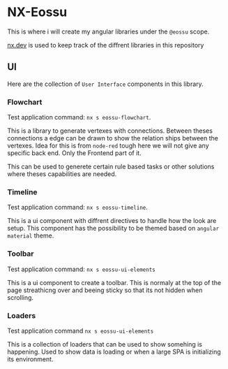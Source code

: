 # NX-Eossu

This is where i will create my angular libraries under the `@eossu` scope.

[nx.dev](https://nx.dev) is used to keep track of the diffrent libraries in this repository


## UI

Here are the collection of `User Interface` components in this library.

### Flowchart

Test application command: `nx s eossu-flowchart`.

This is a library to generate vertexes with connections. Between theses connections a edge can be drawn
to show the relation ships between the vertexes. Idea for this is from `node-red` tough here we will not
give any specific back end. Only the Frontend part of it.

This can be used to generete certain rule based tasks or other solutions where theses capabilities are needed.

### Timeline

Test application command: `nx s eossu-timeline`.

This is a ui component with diffrent directives to handle how the look are setup. This component has the possibility to
be themed based on `angular material` theme.

### Toolbar

Test application command: `nx s eossu-ui-elements`

This is a ui component to create a toolbar. This is normaly at the top of the page streathicng over and beeing sticky so
that its not hidden when scrolling.

### Loaders

Test application command  `nx s eossu-ui-elements`

This is a collection of loaders that can be used to show somehing is happening. Used to show data is loading or when a large
SPA is initializing its environment.
